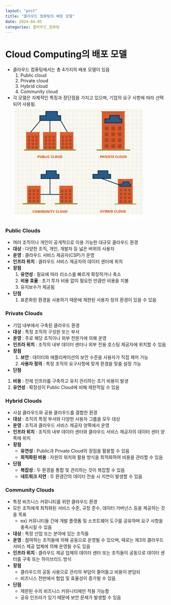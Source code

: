 ```yaml
---
layout: "post"
title: "클라우드 컴퓨팅의 배포 모델"
date: 2024-04-05
categories: 클라우드_컴퓨팅
---
```

# Cloud Computing의 배포 모델
- 클라우드 컴퓨팅에서는 총 4가지의 배포 모델이 있음
    1. Public cloud
    2. Private cloud
    3. Hybrid cloud
    4. Community cloud
- 각 모델은 자체적인 특징과 장단점을 가지고 있으며, 기업의 요구 사항에 따라 선택되어 사용됨.
![deployed model](/assets/cloudimg/deplyed_model.png)

### Public Clouds
- 여러 조직이나 개인이 공개적으로 이용 가능한 대규모 클라우드 환경
- **대상** : 다양한 조직, 개인, 개발자 등 넓은 버위의 사용자
- **운영** : 클라우드 서비스 제공자(CSP)가 운영
- **인프라 위치** : 클라우드 서비스 제공자의 데이터 센터에 위치
- **장점**
    1. **유연성** : 필요에 따라 리소스를 빠르게 확장하거나 축소
    2. **비용 효율** : 초기 투자 비용 없이 필요한 만큼만 비용을 지불
    3. 유지보수가 제공됨
- **단점**
    1. 표준화된 환경을 사용하기 때문에 제한된 사용자 정의 환경이 있을 수 있음

### Private Clouds
- 기업 내부에서 구축된 클라우드 환경
- **대상** : 특정 조직의 구성원 또는 부서
- **운영** : 주로 해당 조직이나 외부 전문가에 의해 운영
- **인프라 위치** : 조직의 내부 데이터 센터나 외부 전용 호스팅 제공자에 위치할 수 있음
- **장점**
    1. **보안** : 데이터와 애플리케이션의 보안 수준을 사용자가 직접 제어 가능
    2. **사용자 정의** : 특정 조직의 요구사항에 맞게 환경을 맞춤 설정 가능
- **단점**
1. **비용** : 전체 인프라를 구축하고 유지 관리하는 초기 비용이 발생
2. **유연성** : 확장성이 Public Cloud에 비해 제한적일 수 있음

### Hybrid Clouds
- 사설 클라우드와 공용 클라우드를 결합한 환경
- **대상** : 조직의 특정 부서와 다양한 사용자 그룹을 모두 대상
- **운영** : 조직과 클라우드 서비스 제공자 양쪽에서 운영
- **인프라 위치** : 조직의 내부 데이터 센터와 클라우드 서비스 제공자의 데이터 센터 양쪽에 위치
- **장점**
    - **유연성** : Public과 Private Cloud의 장점을 활용할 수 있음
    - **최적화된 비용** : 자원의 위치와 활용 방식을 최적화하여 비용을 관리할 수 있음
- **단점** 
    - **복잡성** : 두 환경을 통합 및 관리하는 것이 복잡할 수 있음
    - **네트워크 지연** : 두 환경간의 데이터 전송 시 지연이 발생할 수 있음

### Community Clouds
- 특정 비즈니스 커뮤니티를 위한 클라우드 환경
- 모든 조직에게 최적화된 서비스 수준, 규정 준수, 데이터 거버넌스 등을 제공하는 것을 목표
    - ex) 커뮤니티들 간에 개발 플랫폼 및 소프트웨어 도구를 공유하며 요구 사항을 충족시킬 수 있음
- **대상** : 특정 산업 또는 분야에 있는 조직들
- **운영** : 참여하는 조직들에 의해 공동으로 운영될 수 있으며, 때로는 제3의 클라우드 서비스 제공 업체에 의해 운영될 수도 있음
- **인프라 위치** : 클라우드 제공 업체의 데이터 센터 또는 조직들이 공동으로 데이터 센터를 구축 또는 하이브리드 방식
- **장점**
    - 클라우드의 공동 사용으로 관리의 부담이 줄어들고 비용이 분담되
    - 비즈니스 전반에서 협업 및 효율성이 증가될 수 있음
- **단점**
    - 제한된 수의 비즈니스 커뮤니티에만 적용 가능함
    - 공유 인프라가 있기 때문에 보안 문제가 발생할 수 있음
    